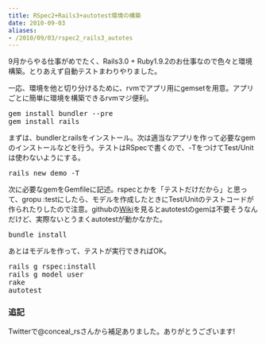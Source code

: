 ```yaml
---
title: RSpec2+Rails3+autotest環境の構築
date: 2010-09-03
aliases:
- /2010/09/03/rspec2_rails3_autotes
---
```

9月からやる仕事がめでたく、Rails3.0 + Ruby1.9.2のお仕事なので色々と環境構築。とりあえず自動テストまわりやりました。

一応、環境を他と切り分けるために、rvmでアプリ用にgemsetを用意。アプリごとに簡単に環境を構築できるrvmマジ便利。

<pre>
gem install bundler --pre
gem install rails
</pre>

まずは、bundlerとrailsをインストール。次は適当なアプリを作って必要なgemのインストールなどを行う。テストはRSpecで書くので、-TをつけてTest/Unitは使わないようにする。

<pre>
rails new demo -T
</pre>

次に必要なgemをGemfileに記述。rspecとかを「テストだけだから」と思って、gropu :testにしたら、モデルを作成したときにTest/Unitのテストコードが作られたりしたので注意。githubの<a href='http://ja.wiki.github.com/rspec/rspec/autotest/'>Wiki</a>を見るとautotestのgemは不要そうなんだけど、実際ないとうまくautotestが動かなかた。

<script src="http://gist.github.com/563447.js?file=Gemfile"></script>

<pre>
bundle install
</pre>

あとはモデルを作って、テストが実行できればOK。

<pre>
rails g rspec:install
rails g model user
rake
autotest
</pre>

<h3>追記</h3>
Twitterで@conceal_rsさんから補足ありました。ありがとうございます!
